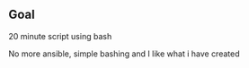 ## Goal
20 minute script using bash

No more ansible, simple bashing and I like what i have created
